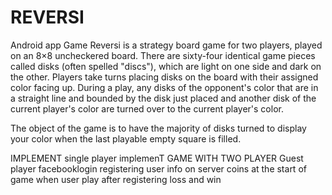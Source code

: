 # REVERSI
Android app Game
Reversi is a strategy board game for two players, played on an 8×8 uncheckered board. There are sixty-four identical game
pieces called disks (often spelled "discs"), which are light on one side and dark on the other. Players 
take turns placing disks on the board with their assigned color facing up. During a play, any disks of the 
opponent's color that are in a straight line and bounded by the disk
just placed and another disk of the current player's color are turned over to the current player's color.

The object of the game is to have the majority of disks turned to display your color when the last playable empty square is filled.

IMPLEMENT single player
implemenT GAME WITH TWO PLAYER
Guest player
facebooklogin
registering user info on server
coins at the start of game when user play after registering
loss and win 
